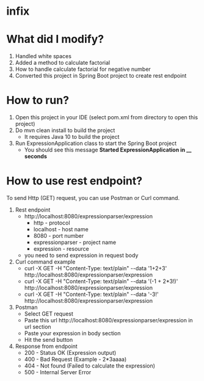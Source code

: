 # infix

# What did I modify?
1. Handled white spaces
2. Added a method to calculate factorial
3. How to handle calculate factorial for negative number
4. Converted this project in Spring Boot project to create rest endpoint

# How to run?
1. Open this project in your IDE (select pom.xml from directory to open this project)
2. Do mvn clean install to build the project
    - It requires Java 10 to build the project 
3. Run ExpressionApplication class to start the Spring Boot project
    - You should see this message **Started ExpressionApplication in __ seconds**
    
# How to use rest endpoint?
To send Http (GET) request, you can use Postman or Curl command.
1. Rest endpoint
    - http://localhost:8080/expressionparser/expression  
        - http - protocol
        - localhost - host name
        - 8080 - port number
        - expressionparser - project name 
        - expression - resource
    - you need to send expression in request body
2. Curl command example
    - curl -X GET -H "Content-Type: text/plain" --data '1+2+3' http://localhost:8080/expressionparser/expression
    - curl -X GET -H "Content-Type: text/plain" --data '(-1  + 2*3!)' http://localhost:8080/expressionparser/expression
    - curl -X GET -H "Content-Type: text/plain" --data '-3!' http://localhost:8080/expressionparser/expression
3. Postman
    - Select GET request
    - Paste this url http://localhost:8080/expressionparser/expression in url section
    - Paste your expression in body section
    - Hit the send button
4. Response from endpoint 
    - 200 - Status OK (Expression output)
    - 400 - Bad Request (Example - 2*3aaaa)
    - 404 - Not found (Failed to calculate the expression)
    - 500 - Internal Server Error 